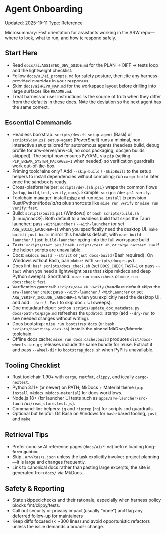 # Agent Onboarding
Updated: 2025-10-11
Type: Reference

Microsummary: Fast orientation for assistants working in the ARW repo—where to look, what to run, and how to respond safely.

## Start Here
- Read `docs/ai/ASSISTED_DEV_GUIDE.md` for the PLAN → DIFF → tests loop and the lightweight checklist.
- Follow `docs/ai/ai_prompts.md` for safety posture, then cite any harness-provided overrides in your responses.
- Skim `docs/ai/REPO_MAP.md` for the workspace layout before drilling into large surfaces like `README.md`.
- Treat harness or user instructions as the source of truth when they differ from the defaults in these docs. Note the deviation so the next agent has the same context.

## Essential Commands
- Headless bootstrap: `scripts/dev.sh setup-agent` (Bash) or `scripts\dev.ps1 setup-agent` (PowerShell) runs a minimal, non-interactive setup tailored for autonomous agents (headless build, debug profile for arw-server/arw-cli, no docs packaging, docgen builds skipped). The script now ensures PyYAML via `pip` (setting `PIP_BREAK_SYSTEM_PACKAGES=1` when needed) so verification guardrails work out-of-the-box.
- Priming toolchains only? Add `--skip-build` / `-SkipBuild` to the setup helpers to install dependencies without compiling; run `cargo build` later once the sandbox is ready.
- Cross-platform helper: `scripts/dev.{sh,ps1}` wraps the common flows (`setup`, `build`, `test`, `verify`, `docs`). Example: `scripts/dev.ps1 verify`.
- Toolchain manager: install [mise](https://mise.jdx.dev) and run `mise install` to provision Rust/Python/Node/jq/rg plus shortcuts like `mise run verify` or `mise run verify:fast`.
- Build: `scripts/build.ps1` (Windows) or `bash scripts/build.sh` (Linux/macOS). Both default to a headless build that skips the Tauri launcher; pass `-WithLauncher` / `--with-launcher` (or set `ARW_BUILD_LAUNCHER=1`) when you specifically need the desktop UI. `make build` / `just build` mirror this headless default, with `make build-launcher` / `just build-launcher` opting into the full workspace build.
- Tests: `scripts/test.ps1` / `bash scripts/test.sh`, or `cargo nextest run` if the helper scripts are unavailable.
- Docs: `mkdocs build --strict` or `just docs-build` (Bash required). On Windows without Bash, pair `mkdocs` with `scripts/docgen.ps1`.
- Docs lint: `bash scripts/docs_check.sh` (set `DOCS_CHECK_FAST=1` or pass `--fast` when you need a lightweight pass that skips mkdocs and deep Python sweeps). Shorthand: `mise run docs:check` or `mise run docs:check:fast`.
- Verification guardrail: `scripts/dev.sh verify` (headless default skips the `arw-launcher` crate; pass `--with-launcher` / `-WithLauncher` or set `ARW_VERIFY_INCLUDE_LAUNCHER=1` when you explicitly need the desktop UI, and add `--fast` / `-Fast` to skip doc + UI sweeps).
- Doc metadata helper: `python scripts/update_doc_metadata.py docs/path/to/page.md` refreshes the `Updated:` stamp (add `--dry-run` to see needed changes without writing).
- Docs bootstrap: `mise run bootstrap:docs` (or `bash scripts/bootstrap_docs.sh`) installs the pinned MkDocs/Material toolchain.
- Offline docs cache: `mise run docs:cache:build` produces `dist/docs-wheels.tar.gz`; releases include the same bundle for reuse. Extract it and pass `--wheel-dir` to `bootstrap_docs.sh` when PyPI is unavailable.

## Tooling Checklist
- Rust toolchain 1.90+ with `cargo`, `rustfmt`, `clippy`, and ideally `cargo-nextest`.
- Python 3.11+ (or newer) on PATH; MkDocs + Material theme (`pip install mkdocs mkdocs-material`) for docs workflows.
- Node.js 18+ (for launcher UI tests such as `apps/arw-launcher/src-tauri/ui/read_store.test.js`).
- Command-line helpers: `jq` and `ripgrep` (`rg`) for scripts and guardrails.
- Optional but helpful: Git Bash on Windows for `bash`-based tooling, `just`, and `make`.

## Retrieval Tips
- Prefer concise AI reference pages (`docs/ai/*.md`) before loading long-form guides.
- Skip `.arw/tasks.json` unless the task explicitly involves project planning—it is large and changes frequently.
- Link to canonical docs rather than pasting large excerpts; the site is generated from `docs/` via MkDocs.

## Safety & Reporting
- State skipped checks and their rationale, especially when harness policy blocks fmt/clippy/tests.
- Call out security or privacy impact (usually “none”) and flag any deferred follow-up for maintainers.
- Keep diffs focused (< ~300 lines) and avoid opportunistic refactors unless the issue demands a broader change.
